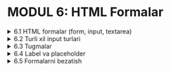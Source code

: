# MODUL 6: HTML Formalar

<details>
    <summary>6.1 HTML formalar (form, input, textarea)</summary>

## 6.1 HTML Formalar

### Form nima?

**HTML forma** - foydalanuvchilardan ma'lumot olish uchun ishlatiladi. Masalan, ism, email, xabar va boshqa ma'lumotlarni to'plash mumkin.

### Asosiy form teglari

#### 1. `<form>` - forma konteyner

Barcha form elementlari `<form>` ichida bo'ladi:

```html
<form>
    <!-- Form elementlari bu yerda -->
</form>
```

#### 2. `<input>` - ma'lumot kiritish maydoni

```html
<input type="text" name="ism">
```

#### 3. `<textarea>` - uzun matn kiritish

```html
<textarea name="xabar"></textarea>
```

### Oddiy forma yaratish

```html
<form>
    <p>Ismingiz:</p>
    <input type="text" name="ism">
    
    <p>Xabaringiz:</p>
    <textarea name="xabar"></textarea>
    
    <br><br>
    <input type="submit" value="Yuborish">
</form>
```

### Input atributlari

#### Name atributi - majburiy!

Har bir input `name` atributiga ega bo'lishi kerak:

```html
<input type="text" name="foydalanuvchi_ismi">
<input type="text" name="email">
```

#### Placeholder - yo'riqnoma matni

```html
<input type="text" name="ism" placeholder="Ismingizni kiriting">
```

### Textarea xususiyatlari

#### Rows va cols - o'lchamlar

```html
<textarea name="xabar" rows="5" cols="40"></textarea>
```

- `rows` - qatorlar soni
- `cols` - ustunlar soni (kenglik)

### Amaliy misollar

#### Oddiy aloqa formasi

```html
<form>
    <h3>Biz bilan bog'laning</h3>
    
    <p>Ismingiz:</p>
    <input type="text" name="ism" placeholder="Ismingizni kiriting">
    
    <p>Email:</p>
    <input type="text" name="email" placeholder="email@example.com">
    
    <p>Xabaringiz:</p>
    <textarea name="xabar" rows="5" cols="40"></textarea>
    
    <br><br>
    <input type="submit" value="Yuborish">
</form>
```

#### Shikoyat formasi

```html
<form>
    <h3>Shikoyat yuborish</h3>
    
    <p>Muammo haqida yozing:</p>
    <textarea name="shikoyat" rows="6" cols="50" placeholder="Muammoingizni batafsil yozing"></textarea>
    
    <br><br>
    <input type="submit" value="Shikoyat yuborish">
</form>
```

### To'liq misol
[CodePenda ko'rish](https://codepen.io/Ilmla/pen/gbPGZVa)

<img width="567" height="606" alt="image" src="https://github.com/user-attachments/assets/dbb3b4a0-eb70-4b98-bf6f-b434c193b1c0" />


```html
<!DOCTYPE html>
<html lang="uz">
<head>
    <meta charset="UTF-8">
    <title>Oddiy Forma</title>
</head>
<body>
    <h1>Aloqa Formasi</h1>
    
    <form>
        <p>Ism Familiya:</p>
        <input type="text" name="toliq_ism" placeholder="Ism va familiyangiz">
        
        <p>Email:</p>
        <input type="text" name="email" placeholder="email@example.com">
        
        <p>Yoshingiz:</p>
        <input type="text" name="yosh" placeholder="Yoshingiz">
        
        <p>Xabar:</p>
        <textarea name="xabar" rows="5" cols="50" placeholder="Xabaringizni yozing"></textarea>
        
        <br><br>
        <input type="submit" value="Yuborish">
    </form>
</body>
</html>
```

</details>

<details>
    <summary>6.2 Turli xil input turlari</summary>

## 6.2 Turli Xil Input Turlari

### Input type xususiyati

Har bir `<input>` da `type` atributi bor. Bu input qanday ishlashini belgilaydi.

### Matn input turlari

#### 1. text - oddiy matn

```html
<input type="text" name="ism" placeholder="Ismingiz">
```

#### 2. email - elektron pochta

```html
<input type="email" name="email" placeholder="email@example.com">
```

#### 3. password - parol (yashirin matn)

```html
<input type="password" name="parol" placeholder="Parol">
```

#### 4. number - raqam

```html
<input type="number" name="yosh" placeholder="Yoshingiz">
```

#### 5. tel - telefon

```html
<input type="tel" name="telefon" placeholder="+998 90 123 45 67">
```

### Tanlov input turlari

#### 1. radio - bitta tanlov

Faqat bittasini tanlash mumkin:

```html
<p>Jinsingiz:</p>
<input type="radio" name="jins" value="erkak"> Erkak
<input type="radio" name="jins" value="ayol"> Ayol
```

**Muhim:** Bir xil `name` bo'lishi kerak!

#### 2. checkbox - ko'p tanlov

Bir nechta tanlash mumkin:

```html
<p>Sevimli fanlar:</p>
<input type="checkbox" name="fanlar" value="matematika"> Matematika
<input type="checkbox" name="fanlar" value="fizika"> Fizika
<input type="checkbox" name="fanlar" value="kimyo"> Kimyo
```

### Boshqa input turlari

#### 1. date - sana

```html
<input type="date" name="tugilgan_sana">
```

#### 2. time - vaqt

```html
<input type="time" name="vaqt">
```

#### 3. file - fayl yuklash

```html
<input type="file" name="rasm">
```

### Input atributlari

#### 1. required - majburiy maydon

```html
<input type="text" name="ism" required>
```

#### 2. maxlength - maksimal uzunlik

```html
<input type="text" name="ism" maxlength="50">
```

#### 3. min va max - minimal va maksimal

```html
<input type="number" name="yosh" min="10" max="100">
```

### Amaliy misollar

#### Ro'yxatga olish formasi

```html
<form>
    <h3>Ro'yxatdan o'tish</h3>
    
    <p>Ism Familiya:</p>
    <input type="text" name="ism" placeholder="Ismingiz" required>
    
    <p>Email:</p>
    <input type="email" name="email" placeholder="email@example.com" required>
    
    <p>Parol:</p>
    <input type="password" name="parol" placeholder="Parol yarating" required>
    
    <p>Yoshingiz:</p>
    <input type="number" name="yosh" min="10" max="100">
    
    <p>Telefon:</p>
    <input type="tel" name="telefon" placeholder="+998">
    
    <br><br>
    <input type="submit" value="Ro'yxatdan o'tish">
</form>
```

#### So'rovnoma formasi

```html
<form>
    <h3>So'rovnoma</h3>
    
    <p>Ismingiz:</p>
    <input type="text" name="ism" required>
    
    <p>Jinsingiz:</p>
    <input type="radio" name="jins" value="erkak"> Erkak
    <input type="radio" name="jins" value="ayol"> Ayol
    
    <p>Sevimli fanlar:</p>
    <input type="checkbox" name="fanlar" value="matematika"> Matematika<br>
    <input type="checkbox" name="fanlar" value="fizika"> Fizika<br>
    <input type="checkbox" name="fanlar" value="kimyo"> Kimyo<br>
    <input type="checkbox" name="fanlar" value="biologiya"> Biologiya
    
    <p>Tug'ilgan sana:</p>
    <input type="date" name="tugilgan_sana">
    
    <br><br>
    <input type="submit" value="Javob yuborish">
</form>
```

### To'liq misol

```html
<!DOCTYPE html>
<html lang="uz">
<head>
    <meta charset="UTF-8">
    <title>Turli Input Turlari</title>
</head>
<body>
    <h1>Ma'lumotlar Formasi</h1>
    
    <form>
        <p>Ism:</p>
        <input type="text" name="ism" maxlength="30" required>
        
        <p>Email:</p>
        <input type="email" name="email" required>
        
        <p>Parol:</p>
        <input type="password" name="parol" required>
        
        <p>Telefon:</p>
        <input type="tel" name="telefon" placeholder="+998">
        
        <p>Yosh:</p>
        <input type="number" name="yosh" min="1" max="120">
        
        <p>Jinsingiz:</p>
        <input type="radio" name="jins" value="erkak"> Erkak
        <input type="radio" name="jins" value="ayol"> Ayol
        
        <br><br>
        <input type="submit" value="Saqlash">
        <input type="reset" value="Tozalash">
    </form>
</body>
</html>
```

</details>

<details>
    <summary>6.3 Tugmalar</summary>

## 6.3 Tugmalar

### Tugma turlari

#### 1. Submit tugmasi - forma yuborish

```html
<input type="submit" value="Yuborish">
```

#### 2. Reset tugmasi - forma tozalash

```html
<input type="reset" value="Tozalash">
```

#### 3. Button tegi - zamonaviy tugma

```html
<button type="submit">Yuborish</button>
<button type="reset">Tozalash</button>
```

### Tugma atributlari

#### Value - tugma matni

```html
<input type="submit" value="Ro'yxatdan o'tish">
<input type="reset" value="Qayta boshlash">
```

#### Disabled - tugmani o'chirish

```html
<input type="submit" value="Yuborish" disabled>
```

### Amaliy misollar

#### Oddiy tugmalar

```html
<form>
    <p>Ismingiz:</p>
    <input type="text" name="ism">
    
    <br><br>
    
    <input type="submit" value="Yuborish">
    <input type="reset" value="Tozalash">
</form>
```

#### Button tegi bilan

```html
<form>
    <p>Ismingiz:</p>
    <input type="text" name="ism">
    
    <br><br>
    
    <button type="submit">Formani yuborish</button>
    <button type="reset">Formani tozalash</button>
</form>
```

#### Disabled tugma

```html
<form>
    <p>Ismingiz:</p>
    <input type="text" name="ism">
    
    <br><br>
    
    <button type="submit">Faol tugma</button>
    <button type="submit" disabled>O'chirilgan tugma</button>
</form>
```

### To'liq misol

```html
<!DOCTYPE html>
<html lang="uz">
<head>
    <meta charset="UTF-8">
    <title>Tugmalar</title>
</head>
<body>
    <h1>Forma Tugmalari</h1>
    
    <form>
        <h3>Shaxsiy ma'lumotlar</h3>
        
        <p>Ism:</p>
        <input type="text" name="ism" placeholder="Ismingiz">
        
        <p>Email:</p>
        <input type="email" name="email" placeholder="email@example.com">
        
        <p>Xabar:</p>
        <textarea name="xabar" rows="4"></textarea>
        
        <br><br>
        
        <button type="submit">Ma'lumotlarni yuborish</button>
        <button type="reset">Formani tozalash</button>
    </form>
</body>
</html>
```

</details>

<details>
    <summary>6.4 Label va placeholder</summary>

## 6.4 Label va Placeholder

### Placeholder nima?

**Placeholder** - input ichida ko'rinadigan yo'riqnoma matni. Foydalanuvchi yozganida yo'qoladi.

```html
<input type="text" placeholder="Ismingizni kiriting">
```

### Label nima?

**Label** - input maydonining nomi. Label bosilsa, input faol bo'ladi.

```html
<label for="ism">Ismingiz:</label>
<input type="text" id="ism" name="ism">
```

**Muhim:** Label `for` va input `id` bir xil bo'lishi kerak!

### Placeholder misollar

#### Turli input turlari uchun

```html
<input type="text" placeholder="Ismingizni kiriting">
<input type="email" placeholder="email@example.com">
<input type="password" placeholder="Parolingiz">
<input type="tel" placeholder="+998 90 123 45 67">
<input type="number" placeholder="Yoshingiz">
```

#### Textarea uchun

```html
<textarea placeholder="Xabaringizni bu yerda yozing"></textarea>
```

### Label misollar

#### Oddiy label

```html
<label for="ism">Ismingiz:</label>
<input type="text" id="ism" name="ism">

<label for="email">Email:</label>
<input type="email" id="email" name="email">
```

#### Label ichida input

```html
<label>
    Parol:
    <input type="password" name="parol">
</label>
```

### Label va placeholder birga

```html
<label for="username">Foydalanuvchi nomi:</label>
<input type="text" id="username" name="username" placeholder="Foydalanuvchi nomingiz">

<label for="email">Email:</label>
<input type="email" id="email" name="email" placeholder="email@example.com">
```

### Amaliy misollar

#### To'liq forma

```html
<form>
    <h3>Ro'yxatga olish</h3>
    
    <label for="ism">Ism Familiya:</label>
    <input type="text" id="ism" name="ism" placeholder="Ism va familiyangiz">
    <br><br>
    
    <label for="email">Email:</label>
    <input type="email" id="email" name="email" placeholder="email@example.com">
    <br><br>
    
    <label for="parol">Parol:</label>
    <input type="password" id="parol" name="parol" placeholder="Parol yarating">
    <br><br>
    
    <label for="yosh">Yosh:</label>
    <input type="number" id="yosh" name="yosh" placeholder="Yoshingiz">
    <br><br>
    
    <label for="xabar">Haqingizda:</label>
    <textarea id="xabar" name="xabar" rows="4" placeholder="O'zingiz haqingizda qisqacha"></textarea>
    <br><br>
    
    <button type="submit">Ro'yxatdan o'tish</button>
</form>
```

#### Radio va checkbox bilan

```html
<form>
    <h3>So'rovnoma</h3>
    
    <label for="ism">Ismingiz:</label>
    <input type="text" id="ism" name="ism" placeholder="Ismingizni kiriting">
    <br><br>
    
    <label>Jinsingiz:</label><br>
    <input type="radio" name="jins" value="erkak"> Erkak
    <input type="radio" name="jins" value="ayol"> Ayol
    <br><br>
    
    <label>Sevimli fanlaringiz:</label><br>
    <input type="checkbox" name="fanlar" value="matematika"> Matematika<br>
    <input type="checkbox" name="fanlar" value="fizika"> Fizika<br>
    <input type="checkbox" name="fanlar" value="kimyo"> Kimyo
    <br><br>
    
    <label for="izoh">Qo'shimcha izoh:</label>
    <textarea id="izoh" name="izoh" rows="3" placeholder="Fikrlaringizni yozing"></textarea>
    <br><br>
    
    <button type="submit">Javob yuborish</button>
</form>
```

### To'liq misol

```html
<!DOCTYPE html>
<html lang="uz">
<head>
    <meta charset="UTF-8">
    <title>Label va Placeholder</title>
</head>
<body>
    <h1>Aloqa Formasi</h1>
    
    <form>
        <label for="toliq_ism">Ism Familiya:</label><br>
        <input type="text" id="toliq_ism" name="toliq_ism" placeholder="Ism va familiyangizni yozing">
        <br><br>
        
        <label for="email">Email manzil:</label><br>
        <input type="email" id="email" name="email" placeholder="email@example.com">
        <br><br>
        
        <label for="telefon">Telefon:</label><br>
        <input type="tel" id="telefon" name="telefon" placeholder="+998 90 123 45 67">
        <br><br>
        
        <label for="yosh">Yoshingiz:</label><br>
        <input type="number" id="yosh" name="yosh" placeholder="Yoshingizni kiriting">
        <br><br>
        
        <label for="xabar">Xabar:</label><br>
        <textarea id="xabar" name="xabar" rows="5" cols="40" placeholder="Xabaringizni bu yerda yozing"></textarea>
        <br><br>
        
        <button type="submit">Xabar yuborish</button>
        <button type="reset">Tozalash</button>
    </form>
</body>
</html>
```

</details>

<details>
    <summary>6.5 Formalarni bezatish</summary>

## 6.5 Formalarni Bezatish

### Input maydonlarini bezatish

#### Asosiy stillar

```css
input[type="text"],
input[type="email"],
input[type="password"],
input[type="number"],
input[type="tel"] {
    width: 300px;
    padding: 10px;
    border: 2px solid gray;
    border-radius: 5px;
    font-size: 16px;
}
```

#### Textarea bezatish

```css
textarea {
    width: 300px;
    padding: 10px;
    border: 2px solid gray;
    border-radius: 5px;
    font-size: 16px;
}
```

### Tugmalarni bezatish

```css
button,
input[type="submit"],
input[type="reset"] {
    background-color: blue;
    color: white;
    padding: 10px 20px;
    border: none;
    border-radius: 5px;
    font-size: 16px;
}

button:hover,
input[type="submit"]:hover {
    background-color: darkblue;
}
```

### Label bezatish

```css
label {
    font-weight: bold;
    color: #333;
}
```

### Amaliy misollar

#### Oddiy chiroyli forma

```html
<!DOCTYPE html>
<html lang="uz">
<head>
    <meta charset="UTF-8">
    <title>Chiroyli Forma</title>
    <style>
        body {
            font-family: Arial, sans-serif;
            padding: 20px;
            background-color: #f5f5f5;
        }
        
        .forma {
            width: 400px;
            margin: 0 auto;
            padding: 30px;
            background-color: white;
            border-radius: 10px;
            border: 2px solid #ddd;
        }
        
        h2 {
            text-align: center;
            color: #333;
        }
        
        label {
            font-weight: bold;
            color: #555;
        }
        
        input[type="text"],
        input[type="email"],
        input[type="password"],
        textarea {
            width: 100%;
            padding: 10px;
            margin: 5px 0 15px 0;
            border: 2px solid #ddd;
            border-radius: 5px;
            font-size: 16px;
        }
        
        button {
            width: 100%;
            background-color: #007bff;
            color: white;
            padding: 12px;
            border: none;
            border-radius: 5px;
            font-size: 16px;
        }
        
        button:hover {
            background-color: #0056b3;
        }
    </style>
</head>
<body>
    <div class="forma">
        <h2>Biz bilan bog'laning</h2>
        
        <form>
            <label for="ism">Ismingiz:</label>
            <input type="text" id="ism" name="ism" placeholder="Ismingizni kiriting">
            
            <label for="email">Email:</label>
            <input type="email" id="email" name="email" placeholder="email@example.com">
            
            <label for="xabar">Xabar:</label>
            <textarea id="xabar" name="xabar" rows="4" placeholder="Xabaringizni yozing"></textarea>
            
            <button type="submit">Xabar yuborish</button>
        </form>
    </div>
</body>
</html>
```

#### Rangli forma

```html
<!DOCTYPE html>
<html lang="uz">
<head>
    <meta charset="UTF-8">
    <title>Rangli Forma</title>
    <style>
        body {
            font-family: Arial, sans-serif;
            padding: 20px;
            background-color: #e0f7fa;
        }
        
        .forma {
            width: 350px;
            margin: 0 auto;
            padding: 25px;
            background-color: #00bcd4;
            border-radius: 15px;
        }
        
        h2 {
            text-align: center;
            color: white;
        }
        
        label {
            color: white;
            font-weight: bold;
        }
        
        input[type="text"],
        input[type="email"],
        input[type="password"],
        textarea {
            width: 100%;
            padding: 10px;
            margin: 5px 0 15px 0;
            border: none;
            border-radius: 5px;
            font-size: 16px;
        }
        
        button {
            width: 100%;
            background-color: white;
            color: #00bcd4;
            padding: 12px;
            border: none;
            border-radius: 5px;
            font-size: 16px;
            font-weight: bold;
        }
    </style>
</head>
<body>
    <div class="forma">
        <h2>Ro'yxatdan o'tish</h2>
        
        <form>
            <label for="ism">Ism:</label>
            <input type="text" id="ism" name="ism" placeholder="Ismingiz">
            
            <label for="email">Email:</label>
            <input type="email" id="email" name="email" placeholder="email@example.com">
            
            <label for="parol">Parol:</label>
            <input type="password" id="parol" name="parol" placeholder="Parol yarating">
            
            <button type="submit">Ro'yxatdan o'tish</button>
        </form>
    </div>
</body>
</html>
```

#### Minimalist forma

```html
<!DOCTYPE html>
<html lang="uz">
<head>
    <meta charset="UTF-8">
    <title>Minimalist Forma</title>
    <style>
        body {
            font-family: Arial, sans-serif;
            padding: 50px;
            background-color: #fafafa;
        }
        
        .forma {
            width: 300px;
            margin: 0 auto;
            padding: 40px 20px;
            background-color: white;
            border: 1px solid #e0e0e0;
        }
        
        h2 {
            text-align: center;
            color: #333;
        }
        
        input[type="email"],
        input[type="password"] {
            width: 100%;
            padding: 15px 0;
            margin: 10px 0;
            border: none;
            border-bottom: 1px solid #ddd;
            font-size: 16px;
        }
        
        button {
            width: 100%;
            background-color: #333;
            color: white;
            padding: 15px;
            margin-top: 20px;
            border: none;
            font-size: 16px;
        }
        
        button:hover {
            background-color: #555;
        }
    </style>
</head>
<body>
    <div class="forma">
        <h2>Kirish</h2>
        
        <form>
            <input type="email" name="email" placeholder="Email">
            <input type="password" name="parol" placeholder="Parol">
            
            <button type="submit">Kirish</button>
        </form>
    </div>
</body>
</html>
```

</details>
